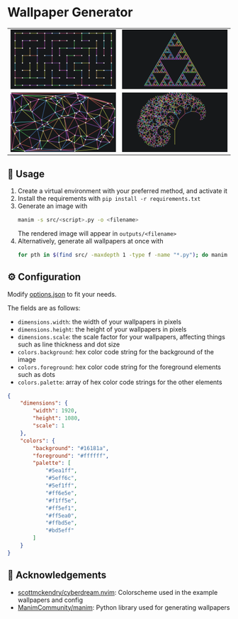 # Wallpaper Generator

<table align="center">
    <tr>
        <td>
            <img src="output/walk.png">
        </td>
        <td>
            <img src="output/sierpinski.png"
        </td>
    </tr>
    <tr>
        <td>
            <img src="output/delaunay.png"
        </td>
        <td>
            <img src="output/tree.png"
        </td>
    </tr>
</table>

## 🚀 Usage
1. Create a virtual environment with your preferred method, and activate it
1. Install the requirements with `pip install -r requirements.txt`
1. Generate an image with
    ```bash
    manim -s src/<script>.py -o <filename>
    ```
    The rendered image will appear in `outputs/<filename>`
1. Alternatively, generate all wallpapers at once with
    ```bash
    for pth in $(find src/ -maxdepth 1 -type f -name "*.py"); do manim -s $pth -o $(basename $pth .py); done
    ```


## ⚙️ Configuration
Modify [options.json](options.json) to fit your needs.

The fields are as follows:
- `dimensions.width`: the width of your wallpapers in pixels
- `dimensions.height`: the height of your wallpapers in pixels
- `dimensions.scale`: the scale factor for your wallpapers, affecting things such as line thickness and dot size
- `colors.background`: hex color code string for the background of the image
- `colors.foreground`: hex color code string for the foreground elements such as dots
- `colors.palette`: array of hex color code strings for the other elements

```json
{
    "dimensions": {
        "width": 1920,
        "height": 1080,
        "scale": 1
    },
    "colors": {
        "background": "#16181a",
        "foreground": "#ffffff",
        "palette": [
            "#5ea1ff",
            "#5eff6c",
            "#5ef1ff",
            "#ff6e5e",
            "#f1ff5e",
            "#ff5ef1",
            "#ff5ea0",
            "#ffbd5e",
            "#bd5eff"
        ]
    }
}
```

## 🤝 Acknowledgements
- [scottmckendry/cyberdream.nvim](https://github.com/scottmckendry/cyberdream.nvim): Colorscheme used in the example wallpapers and config
- [ManimCommunity/manim](https://github.com/ManimCommunity/manim): Python library used for generating wallpapers

